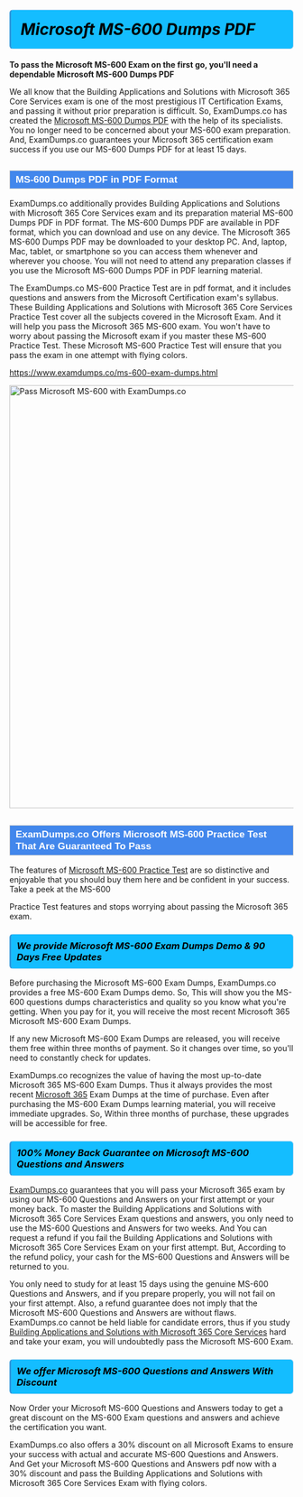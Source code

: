 <h1>                <strong><span style="display: block; color: #000000; background: #14BDFF; border: 0.5px solid #AED6F1; border-left: 3px solid #3498DB; padding: .6em; border-radius: 6px;">                     <em>Microsoft MS-600 <span class="exam_variation">Dumps PDF</span> </em>                </span></strong>            </h1>                        <p><strong>To pass the Microsoft MS-600 Exam on the first go, you'll need a dependable Microsoft MS-600 <span class="exam_variation">Dumps PDF</span></strong></p>                        <p>We all know that the Building Applications and Solutions with Microsoft 365 Core Services exam is one of the most prestigious IT Certification Exams,             and passing it without prior preparation is difficult. So, ExamDumps.co has created the <a href="https://www.examdumps.co/ms-600-exam-dumps.html">Microsoft MS-600 <span class="exam_variation">Dumps PDF</span></a> with the help of its specialists.             You no longer need to be concerned about your MS-600 exam preparation. And, ExamDumps.co guarantees your Microsoft 365 certification             exam success if you use our MS-600 <span class="exam_variation">Dumps PDF</span> for at least 15 days.</p>                        <h2 style="background: #4287ec; border: 1px solid #cccccc; padding: 5px 10px;">                <span style="color: #ffffff;">                    <span style="font-size: 11pt;">                        <span style="line-height: normal;">                            <span style="font-family: Calibri,sans-serif;">                                <strong>                                    <span style="font-size: 13.0pt;">MS-600 <span class="exam_variation">Dumps PDF</span> in PDF Format</span>                                </strong>                            </span>                        </span>                    </span>                </span>            </h2>                        <p>ExamDumps.co additionally provides Building Applications and Solutions with Microsoft 365 Core Services exam and its preparation material MS-600 <span class="exam_variation">Dumps PDF</span> in PDF format.             The MS-600 <span class="exam_variation">Dumps PDF</span> are available in PDF format, which you can download and use on any device. The Microsoft 365 MS-600 <span class="exam_variation">Dumps PDF</span> may be downloaded             to your desktop PC. And, laptop, Mac, tablet, or smartphone so you can access them whenever and wherever you choose. You will not need to attend any preparation classes if you use             the Microsoft MS-600 <span class="exam_variation">Dumps PDF</span> in PDF learning material. </p>                        <p>The ExamDumps.co MS-600 <span class="exam_variation2">Practice Test</span> are in pdf format, and  it includes questions and answers from the Microsoft Certification exam's syllabus. These             Building Applications and Solutions with Microsoft 365 Core Services <span class="exam_variation2">Practice Test</span> cover all the subjects covered in the Microsoft Exam. And it will help you pass the             Microsoft 365 MS-600 exam. You won't have to worry about passing the Microsoft exam if you master these MS-600 <span class="exam_variation2">Practice Test</span>.             These Microsoft MS-600 <span class="exam_variation2">Practice Test</span> will ensure that you pass the exam in one attempt with flying colors.</p>                        <p><a href="https://www.examdumps.co/ms-600-exam-dumps.html">https://www.examdumps.co/ms-600-exam-dumps.html</a></p>                        <p><a href="https://www.examdumps.co/"><img src="https://www.examdumps.co//images/banners/big-sale-20-percent-discount-offer-examdumps.jpg" class="postImage" alt="Pass Microsoft MS-600 with ExamDumps.co" width="750"></a></p>                            <h2 style="background: #4287ec; border: 1px solid #cccccc; padding: 5px 10px;">                <span style="color: #ffffff;">                    <span style="font-size: 11pt;">                        <span style="line-height: normal;">                            <span style="font-family: Calibri,sans-serif;">                                <strong>                                    <span style="font-size: 13.0pt;">ExamDumps.co Offers Microsoft MS-600 <span class="exam_variation2">Practice Test</span> That Are Guaranteed To Pass</span>                                </strong>                            </span>                        </span>                    </span>                </span>            </h2>                        <p>The features of <a href="https://www.examdumps.co/microsoft-exam-dumps.html">Microsoft MS-600 <span class="exam_variation2">Practice Test</span></a> are so distinctive and enjoyable that you should buy them here and be confident in your success. Take a peek at the MS-600</p>            <p> <span class="exam_variation2">Practice Test</span> features and stops worrying about passing the Microsoft 365 exam.</p>                        <h3>                <strong>                    <span style="display: block; color: #000000; background: #14BDFF; border: 0.5px solid #AED6F1; border-left: 3px solid #3498DB; padding: .6em; border-radius: 6px;">                        <em>We provide Microsoft MS-600 <span class="exam_variation3">Exam Dumps</span> Demo &amp; 90 Days Free Updates</em>                    </span>                </strong>            </h3>                        <p>Before purchasing the Microsoft MS-600 <span class="exam_variation3">Exam Dumps</span>, ExamDumps.co provides a free MS-600 <span class="exam_variation3">Exam Dumps</span> demo. So, This will show you the MS-600 questions dumps             characteristics and quality so you know what you're getting. When you pay for it, you will receive the most recent             Microsoft 365 Microsoft MS-600 <span class="exam_variation3">Exam Dumps</span>.</p>                        <p>If any new Microsoft MS-600 <span class="exam_variation3">Exam Dumps</span> are released, you will receive them free within three months of payment.             So it changes over time, so you'll need to constantly check for updates.</p>                        <p>ExamDumps.co recognizes the value of having the most up-to-date Microsoft 365 MS-600 <span class="exam_variation3">Exam Dumps</span>. Thus it always provides the most recent             <a href="https://www.examdumps.co/microsoft-365-exam-dumps.html">Microsoft 365</a> <span class="exam_variation3">Exam Dumps</span> at the time of purchase. Even after purchasing the MS-600 <span class="exam_variation3">Exam Dumps</span> learning material, you will receive immediate upgrades.             So, Within three months of purchase, these upgrades will be accessible for free.</p>                        <h3>                <strong>                    <span style="display: block; color: #000000; background: #14BDFF; border: 0.5px solid #AED6F1; border-left: 3px solid #3498DB; padding: .6em; border-radius: 6px;">                        <em>100% Money Back Guarantee on Microsoft MS-600 <span class="exam_variation4">Questions and Answers</span></em>                    </span>                </strong>            </h3>                        <p><a href="https://www.examdumps.co/">ExamDumps.co</a> guarantees that you will pass your Microsoft 365 exam by using our MS-600 <span class="exam_variation4">Questions and Answers</span> on your first attempt or your money back.             To master the Building Applications and Solutions with Microsoft 365 Core Services Exam questions and answers, you only need to use the MS-600 <span class="exam_variation4">Questions and Answers</span> for             two weeks. And You can request a refund if you fail the Building Applications and Solutions with Microsoft 365 Core Services Exam on your first attempt. But, According to the refund policy, your cash             for the MS-600 <span class="exam_variation4">Questions and Answers</span> will be returned to you.</p>                        <p>You only need to study for at least 15 days using the genuine MS-600 <span class="exam_variation4">Questions and Answers</span>, and if you prepare properly, you will not fail on your first attempt.             Also, a refund guarantee does not imply that the Microsoft MS-600 <span class="exam_variation4">Questions and Answers</span> are without flaws. ExamDumps.co cannot be held liable for candidate errors,             thus if you study <a href="https://www.examdumps.co/ms-600-exam-dumps.html">Building Applications and Solutions with Microsoft 365 Core Services</a> hard and take your exam, you will undoubtedly pass the Microsoft MS-600 Exam. </p>                        <h3>                <strong>                    <span style="display: block; color: #000000; background: #14BDFF; border: 0.5px solid #AED6F1; border-left: 3px solid #3498DB; padding: .6em; border-radius: 6px;">                        <em>We offer Microsoft MS-600 <span class="exam_variation4">Questions and Answers</span> With Discount</em>                    </span>                </strong>            </h3>                        <p>Now Order your Microsoft MS-600 <span class="exam_variation4">Questions and Answers</span> today to get a great discount on the MS-600 Exam questions and answers and achieve the certification you want.</p>                        <p>ExamDumps.co also offers a 30% discount on all Microsoft Exams to ensure your success with actual and accurate MS-600 <span class="exam_variation4">Questions and Answers</span>. And Get your Microsoft MS-600 <span class="exam_variation4">Questions and Answers</span>             pdf now with a 30% discount and pass the Building Applications and Solutions with Microsoft 365 Core Services Exam with flying colors.</p>                    
